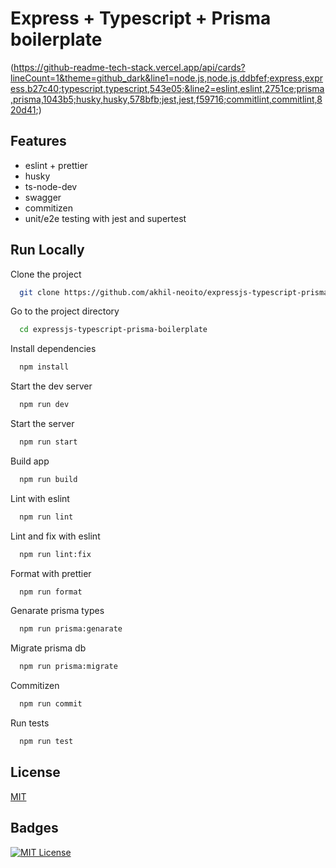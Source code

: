 # Express + Typescript + Prisma boilerplate

(https://github-readme-tech-stack.vercel.app/api/cards?lineCount=1&theme=github_dark&line1=node.js,node.js,ddbfef;express,express,b27c40;typescript,typescript,543e05;&line2=eslint,eslint,2751ce;prisma,prisma,1043b5;husky,husky,578bfb;jest,jest,f59716;commitlint,commitlint,820d41;)

## Features

- eslint + prettier
- husky
- ts-node-dev
- swagger
- commitizen
- unit/e2e testing with jest and supertest

## Run Locally

Clone the project

```bash
  git clone https://github.com/akhil-neoito/expressjs-typescript-prisma-boilerplate.git
```

Go to the project directory

```bash
  cd expressjs-typescript-prisma-boilerplate
```

Install dependencies

```bash
  npm install
```

Start the dev server

```bash
  npm run dev
```

Start the server

```bash
  npm run start
```

Build app

```bash
  npm run build
```

Lint with eslint

```bash
  npm run lint
```

Lint and fix with eslint

```bash
  npm run lint:fix
```

Format with prettier

```bash
  npm run format
```

Genarate prisma types

```bash
  npm run prisma:genarate
```

Migrate prisma db

```bash
  npm run prisma:migrate
```

Commitizen

```bash
  npm run commit
```

Run tests

```bash
  npm run test
```

## License

[MIT](https://choosealicense.com/licenses/mit/)


## Badges

[![MIT License](https://img.shields.io/badge/License-MIT-green.svg)](https://choosealicense.com/licenses/mit/)

